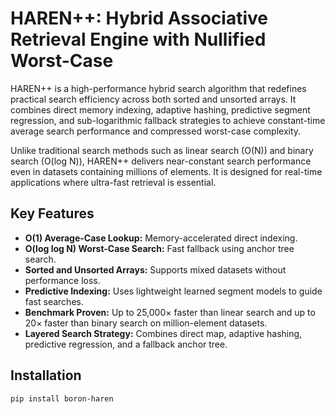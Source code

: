 # HAREN++: Hybrid Associative Retrieval Engine with Nullified Worst-Case

HAREN++ is a high-performance hybrid search algorithm that redefines practical search efficiency across both sorted and unsorted arrays. It combines direct memory indexing, adaptive hashing, predictive segment regression, and sub-logarithmic fallback strategies to achieve constant-time average search performance and compressed worst-case complexity.

Unlike traditional search methods such as linear search (O(N)) and binary search (O(log N)), HAREN++ delivers near-constant search performance even in datasets containing millions of elements. It is designed for real-time applications where ultra-fast retrieval is essential.

## Key Features
- **O(1) Average-Case Lookup:** Memory-accelerated direct indexing.
- **O(log log N) Worst-Case Search:** Fast fallback using anchor tree search.
- **Sorted and Unsorted Arrays:** Supports mixed datasets without performance loss.
- **Predictive Indexing:** Uses lightweight learned segment models to guide fast searches.
- **Benchmark Proven:** Up to 25,000× faster than linear search and up to 20× faster than binary search on million-element datasets.
- **Layered Search Strategy:** Combines direct map, adaptive hashing, predictive regression, and a fallback anchor tree.

## Installation

```bash
pip install boron-haren
